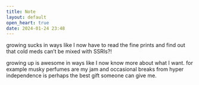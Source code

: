```yaml
---
title: Note
layout: default
open_heart: true
date: 2024-01-24 23:48
---
```


growing sucks in ways like I now have to read the fine prints and find out that cold meds can’t be mixed with SSRIs?!

growing up is awesome in ways like I now know more about what I want. for example musky perfumes are my jam and occasional breaks from hyper independence is perhaps the best gift someone can give me.
